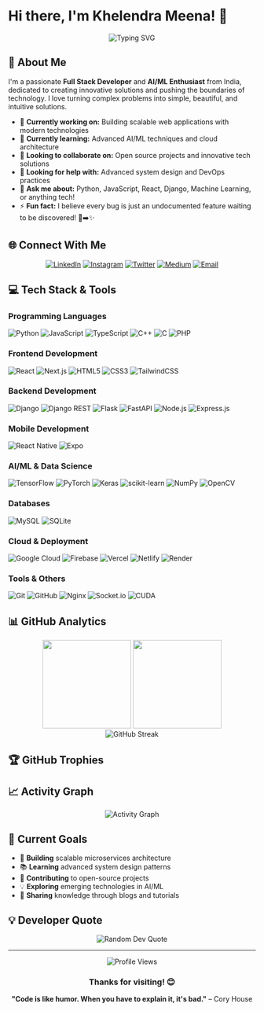# Hi there, I'm Khelendra Meena! 👋

<div align="center">
  <img src="https://readme-typing-svg.herokuapp.com?font=Fira+Code&pause=1000&color=36BCF7&center=true&vCenter=true&width=435&lines=Full+Stack+Developer;AI%2FML+Enthusiast;Problem+Solver;Always+Learning+New+Things" alt="Typing SVG" />
</div>

## 🚀 About Me

I'm a passionate **Full Stack Developer** and **AI/ML Enthusiast** from India, dedicated to creating innovative solutions and pushing the boundaries of technology. I love turning complex problems into simple, beautiful, and intuitive solutions.

- 🔭 **Currently working on:** Building scalable web applications with modern technologies
- 🌱 **Currently learning:** Advanced AI/ML techniques and cloud architecture
- 👯 **Looking to collaborate on:** Open source projects and innovative tech solutions
- 🤝 **Looking for help with:** Advanced system design and DevOps practices
- 💬 **Ask me about:** Python, JavaScript, React, Django, Machine Learning, or anything tech!
- ⚡ **Fun fact:** I believe every bug is just an undocumented feature waiting to be discovered! 🐛➡️✨

## 🌐 Connect With Me

<div align="center">
  
[![LinkedIn](https://img.shields.io/badge/LinkedIn-0077B5?style=for-the-badge&logo=linkedin&logoColor=white)](https://linkedin.com/in/khelendra-meena-55104a307)
[![Instagram](https://img.shields.io/badge/Instagram-E4405F?style=for-the-badge&logo=instagram&logoColor=white)](https://instagram.com/khelendrameena_4)
[![Twitter](https://img.shields.io/badge/Twitter-1DA1F2?style=for-the-badge&logo=twitter&logoColor=white)](https://x.com/Km232435)
[![Medium](https://img.shields.io/badge/Medium-12100E?style=for-the-badge&logo=medium&logoColor=white)](https://medium.com/@khelendra1112)
[![Email](https://img.shields.io/badge/Email-D14836?style=for-the-badge&logo=gmail&logoColor=white)](mailto:khelendra1112@gmail.com)

</div>

## 💻 Tech Stack & Tools

### Programming Languages
![Python](https://img.shields.io/badge/Python-3776AB?style=for-the-badge&logo=python&logoColor=white)
![JavaScript](https://img.shields.io/badge/JavaScript-F7DF1E?style=for-the-badge&logo=javascript&logoColor=black)
![TypeScript](https://img.shields.io/badge/TypeScript-007ACC?style=for-the-badge&logo=typescript&logoColor=white)
![C++](https://img.shields.io/badge/C++-00599C?style=for-the-badge&logo=c%2B%2B&logoColor=white)
![C](https://img.shields.io/badge/C-00599C?style=for-the-badge&logo=c&logoColor=white)
![PHP](https://img.shields.io/badge/PHP-777BB4?style=for-the-badge&logo=php&logoColor=white)

### Frontend Development
![React](https://img.shields.io/badge/React-20232A?style=for-the-badge&logo=react&logoColor=61DAFB)
![Next.js](https://img.shields.io/badge/Next.js-000000?style=for-the-badge&logo=next.js&logoColor=white)
![HTML5](https://img.shields.io/badge/HTML5-E34F26?style=for-the-badge&logo=html5&logoColor=white)
![CSS3](https://img.shields.io/badge/CSS3-1572B6?style=for-the-badge&logo=css3&logoColor=white)
![TailwindCSS](https://img.shields.io/badge/Tailwind_CSS-38B2AC?style=for-the-badge&logo=tailwind-css&logoColor=white)

### Backend Development
![Django](https://img.shields.io/badge/Django-092E20?style=for-the-badge&logo=django&logoColor=white)
![Django REST](https://img.shields.io/badge/Django_REST-ff1709?style=for-the-badge&logo=django&logoColor=white)
![Flask](https://img.shields.io/badge/Flask-000000?style=for-the-badge&logo=flask&logoColor=white)
![FastAPI](https://img.shields.io/badge/FastAPI-005571?style=for-the-badge&logo=fastapi)
![Node.js](https://img.shields.io/badge/Node.js-43853D?style=for-the-badge&logo=node.js&logoColor=white)
![Express.js](https://img.shields.io/badge/Express.js-404D59?style=for-the-badge&logo=express&logoColor=white)

### Mobile Development
![React Native](https://img.shields.io/badge/React_Native-20232A?style=for-the-badge&logo=react&logoColor=61DAFB)
![Expo](https://img.shields.io/badge/Expo-1C1E24?style=for-the-badge&logo=expo&logoColor=white)

### AI/ML & Data Science
![TensorFlow](https://img.shields.io/badge/TensorFlow-FF6F00?style=for-the-badge&logo=tensorflow&logoColor=white)
![PyTorch](https://img.shields.io/badge/PyTorch-EE4C2C?style=for-the-badge&logo=pytorch&logoColor=white)
![Keras](https://img.shields.io/badge/Keras-D00000?style=for-the-badge&logo=keras&logoColor=white)
![scikit-learn](https://img.shields.io/badge/scikit_learn-F7931E?style=for-the-badge&logo=scikit-learn&logoColor=white)
![NumPy](https://img.shields.io/badge/NumPy-013243?style=for-the-badge&logo=numpy&logoColor=white)
![OpenCV](https://img.shields.io/badge/OpenCV-27338e?style=for-the-badge&logo=OpenCV&logoColor=white)

### Databases
![MySQL](https://img.shields.io/badge/MySQL-4479A1?style=for-the-badge&logo=mysql&logoColor=white)
![SQLite](https://img.shields.io/badge/SQLite-07405E?style=for-the-badge&logo=sqlite&logoColor=white)

### Cloud & Deployment
![Google Cloud](https://img.shields.io/badge/Google_Cloud-4285F4?style=for-the-badge&logo=google-cloud&logoColor=white)
![Firebase](https://img.shields.io/badge/Firebase-039BE5?style=for-the-badge&logo=firebase&logoColor=white)
![Vercel](https://img.shields.io/badge/Vercel-000000?style=for-the-badge&logo=vercel&logoColor=white)
![Netlify](https://img.shields.io/badge/Netlify-00C7B7?style=for-the-badge&logo=netlify&logoColor=white)
![Render](https://img.shields.io/badge/Render-46E3B7?style=for-the-badge&logo=render&logoColor=white)

### Tools & Others
![Git](https://img.shields.io/badge/Git-F05032?style=for-the-badge&logo=git&logoColor=white)
![GitHub](https://img.shields.io/badge/GitHub-100000?style=for-the-badge&logo=github&logoColor=white)
![Nginx](https://img.shields.io/badge/Nginx-009639?style=for-the-badge&logo=nginx&logoColor=white)
![Socket.io](https://img.shields.io/badge/Socket.io-010101?style=for-the-badge&logo=socket.io&logoColor=white)
![CUDA](https://img.shields.io/badge/CUDA-000000?style=for-the-badge&logo=nvidia&logoColor=green)

## 📊 GitHub Analytics

<div align="center">
  <img height="180em" src="https://github-readme-stats.vercel.app/api?username=khelendrameena&show_icons=true&theme=tokyonight&include_all_commits=true&count_private=true"/>
  <img height="180em" src="https://github-readme-stats.vercel.app/api/top-langs/?username=khelendrameena&layout=compact&langs_count=8&theme=tokyonight"/>
</div>

<div align="center">
  <img src="https://github-readme-streak-stats.herokuapp.com/?user=khelendrameena&theme=tokyonight" alt="GitHub Streak"/>
</div>

## 🏆 GitHub Trophies
<!--div align="center">
  <img src="https://github-profile-trophy.vercel.app/?username=khelendrameena&theme=tokyonight&no-frame=true&no-bg=false&margin-w=4" alt="GitHub Trophies"/>
</div-->

## 📈 Activity Graph
<div align="center">
  <img src="https://github-readme-activity-graph.vercel.app/graph?username=khelendrameena&theme=tokyo-night" alt="Activity Graph"/>
</div>

## 🎯 Current Goals

- 🚀 **Building** scalable microservices architecture
- 📚 **Learning** advanced system design patterns
- 🤝 **Contributing** to open-source projects
- 💡 **Exploring** emerging technologies in AI/ML
- 🌟 **Sharing** knowledge through blogs and tutorials

## 💡 Developer Quote
<div align="center">
  <img src="https://quotes-github-readme.vercel.app/api?type=horizontal&theme=tokyonight" alt="Random Dev Quote"/>
</div>

---

<div align="center">
  <img src="https://komarev.com/ghpvc/?username=khelendrameena&label=Profile%20views&color=0e75b6&style=flat" alt="Profile Views" />
  
  ### Thanks for visiting! 😊
  
  **"Code is like humor. When you have to explain it, it's bad."** – Cory House
</div>
